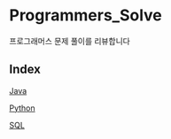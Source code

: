 # Programmers_Solve

프로그래머스 문제 풀이를 리뷰합니다

## Index

[Java](https://github.com/siwon-park/Problem_Solving/tree/main/Programmers_Solve/Java)

[Python](https://github.com/siwon-park/Problem_Solving/tree/main/Programmers_Solve/Python)

[SQL](https://github.com/siwon-park/Problem_Solving/tree/main/Programmers_Solve/SQL)
